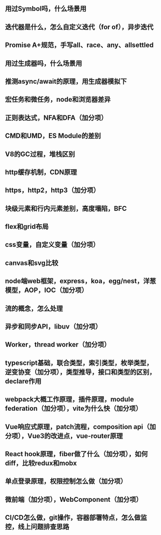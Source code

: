 

## 用过Symbol吗，什么场景用

## 迭代器是什么，怎么自定义迭代（for of），异步迭代

## Promise A+规范，手写all、race、any、allsettled

## 用过生成器吗，什么场景用

## 推测async/await的原理，用生成器模拟下

## 宏任务和微任务，node和浏览器差异

## 正则表达式，NFA和DFA（加分项）

## CMD和UMD，ES Module的差别

## V8的GC过程，堆栈区别

## http缓存机制，CDN原理

## https，http2，http3（加分项）

## 块级元素和行内元素差别，高度塌陷，BFC

## flex和grid布局

## css变量，自定义变量（加分项）

## canvas和svg比较

## node端web框架，express，koa，egg/nest，洋葱模型，AOP，IOC（加分项）

## 流的概念，怎么处理

## 异步和同步API，libuv（加分项）

## Worker，thread worker（加分项）

## typescript基础，联合类型，索引类型，枚举类型，逆变协变（加分项），类型推导，接口和类型的区别，declare作用

## webpack大概工作原理，插件原理，module federation（加分项），vite为什么快（加分项）

## Vue响应式原理，patch流程，composition api（加分项），Vue3的改进点，vue-router原理

## React hook原理，fiber做了什么（加分项），如何diff，比较redux和mobx

## 单点登录原理，权限控制怎么做（加分项）

## 微前端（加分项），WebComponent（加分项）

## CI/CD怎么做，git操作，容器部署特点，怎么做监控，线上问题排查思路